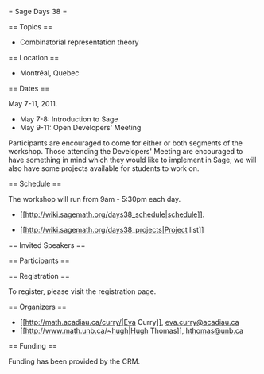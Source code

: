 = Sage Days 38 =

== Topics ==

 * Combinatorial representation theory

== Location ==

 * Montréal, Quebec

== Dates ==

 May 7-11, 2011.

  * May 7-8: Introduction to Sage
  * May 9-11: Open Developers' Meeting

Participants are encouraged to come for either or both segments of the workshop.  Those attending the Developers' Meeting are encouraged to have something in mind which they would like to implement in Sage; we will also have some projects available for students to work on.

== Schedule ==

 The workshop will run from 9am - 5:30pm each day.

 * [[http://wiki.sagemath.org/days38_schedule|schedule]].

 * [[http://wiki.sagemath.org/days38_projects|Project list]]

== Invited Speakers ==

== Participants ==

== Registration ==

To register, please visit the registration page.

== Organizers ==

 * [[http://math.acadiau.ca/curry/|Eva Curry]], <eva.curry@acadiau.ca>
 * [[http://www.math.unb.ca/~hugh|Hugh Thomas]], <hthomas@unb.ca>

== Funding ==

Funding has been provided by the CRM.
